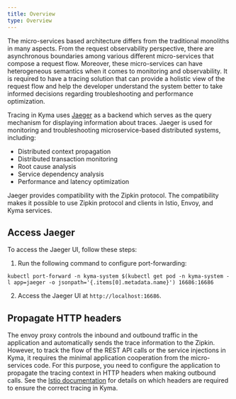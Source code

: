 ```yaml
---
title: Overview
type: Overview
---
```


The micro-services based architecture differs from the traditional monoliths in many aspects. From the request observability perspective, there are asynchronous boundaries among various different micro-services that compose a request flow. Moreover, these micro-services can have heterogeneous semantics when it comes to monitoring and observability. It is required to have a tracing solution that can provide a holistic view of the request flow and help the developer understand the system better to take informed decisions regarding troubleshooting and performance optimization.

Tracing in Kyma uses [Jaeger](https://www.jaegertracing.io/docs/) as a backend which serves as the query mechanism for displaying information about traces. Jaeger is used for monitoring and troubleshooting microservice-based distributed systems, including:

- Distributed context propagation
- Distributed transaction monitoring
- Root cause analysis
- Service dependency analysis
- Performance and latency optimization

Jaeger provides compatibility with the Zipkin protocol. The compatibility makes it possible to use Zipkin protocol and clients in Istio, Envoy, and Kyma services.

## Access Jaeger

To access the Jaeger UI, follow these steps:

1. Run the following command to configure port-forwarding:

```
kubectl port-forward -n kyma-system $(kubectl get pod -n kyma-system -l app=jaeger -o jsonpath='{.items[0].metadata.name}') 16686:16686
```

2. Access the Jaeger UI at `http://localhost:16686`.

## Propagate HTTP headers

The envoy proxy controls the inbound and outbound traffic in the application and automatically sends the trace information to the Zipkin. However, to track the flow of the REST API calls or the service injections in Kyma, it requires the minimal application cooperation from the micro-services code. For this purpose, you need to configure the application to propagate the tracing context in HTTP headers when making outbound calls. See the [Istio documentation](https://istio.io/docs/tasks/telemetry/distributed-tracing.html#understanding-what-happened) for details on which headers are required to ensure the correct tracing in Kyma.
